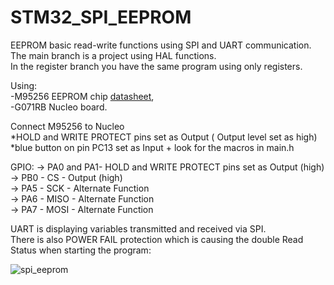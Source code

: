 # STM32_SPI_EEPROM
EEPROM basic read-write functions using SPI and UART communication.
The main branch is a project using HAL functions.                                                                                                                                 
In the register branch you have the same program using only registers.

Using:                                                                                                                                                                                  
-M95256 EEPROM chip [datasheet](https://www.tme.eu/Document/5be30b2aa7342810d9a9eeb5ab0cd0f7/M95256-WMN6P-DTE.pdf),                                                                 
-G071RB Nucleo board. 

 Connect M95256 to Nucleo     
 *HOLD and WRITE PROTECT pins set as Output ( Output level set as high)   
*blue button on pin PC13 set as Input + look for the macros in main.h 

GPIO:
-> PA0 and PA1- HOLD and WRITE PROTECT pins set as Output (high)       																																																					 
-> PB0 - CS - Output (high)																																																																											
-> PA5 - SCK - Alternate Function																																																																								
-> PA6 - MISO - Alternate Function																																																																							
-> PA7 - MOSI - Alternate Function																																																																									
                                                                                                                                                                                              

UART is displaying variables transmitted and received via SPI.                                                                                                            
There is also POWER FAIL protection which is causing the double Read Status when starting the program:

![spi_eeprom](https://user-images.githubusercontent.com/91716038/135610682-273f8405-f37a-4da8-a4de-6a5663e42ba7.PNG)

























